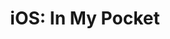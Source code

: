 ---
title: "iOS: In My Pocket"
publishdate: 2025-03-21
description:  "Easily organize bank accounts, loyalty cards, and documents in customizable tabs with fields for text, images, and PDF files. 
Protect sensitive data with selective authentication and quickly access information with instant copy. 

Data is stored locally only, never in the cloud or online, ensuring complete privacy even without an internet connection. 
No synchronization between devices for maximum security. 
"
type: page
topic: project
tags: ["iOS","mobile"]
link: "https://apps.apple.com/us/app/in-my-pocket/id6444294006"
image: "/images/in-my-pocket.webp"
---
